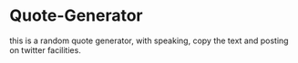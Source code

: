 # Quote-Generator
this is a random quote generator, with speaking, copy the text and posting on twitter facilities.
